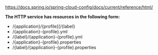 https://docs.spring.io/spring-cloud-config/docs/current/reference/html/

**The HTTP service has resources in the following form:**
<ul>
<li>/{application}/{profile}[/{label}</li>
<li>/{application}-{profile}.yml</li>
<li>/{label}/{application}-{profile}.yml</li>
<li>/{application}-{profile}.properties</li>
<li>/{label}/{application}-{profile}.properties</li>
</ul>





